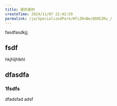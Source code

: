 ```yaml
---
title: 是的是的
createTime: 2024/11/07 22:42:59
permalink: /ja/SpecializedPark/HfiZRnBm/Q0OEZRu_/
---
```


fasdfasdkjj;


## fsdf 


hkjhljhlkhl


## dfasdfa 

### 1fsdfs

dfadsfad adsf